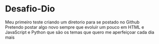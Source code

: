 # Desafio-Dio
Meu primeiro teste criando um  diretorio para se postado no Github
Pretendo postar algo novo sempre que evoluir um pouco em HTML e JavaScript e Python que são os temas que quero me aperfeiçoar cada dia mais
